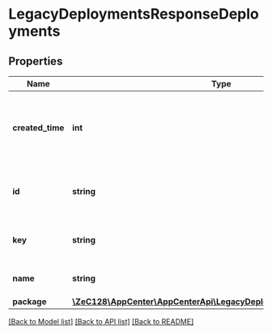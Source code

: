 # LegacyDeploymentsResponseDeployments

## Properties
Name | Type | Description | Notes
------------ | ------------- | ------------- | -------------
**created_time** | **int** | Time at which the deployment was created as a Unix timestamp. | [optional] 
**id** | **string** | The ID of the deployment (internal use only). | [optional] 
**key** | **string** | Deployment key (aka Deployment Id) | [optional] 
**name** | **string** | Updated deployment name | 
**package** | [**\ZeC128\AppCenter\AppCenterApi\LegacyDeploymentsResponsePackage**](LegacyDeploymentsResponsePackage.md) |  | [optional] 

[[Back to Model list]](../README.md#documentation-for-models) [[Back to API list]](../README.md#documentation-for-api-endpoints) [[Back to README]](../README.md)


